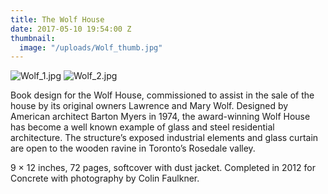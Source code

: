 ```yaml
---
title: The Wolf House
date: 2017-05-10 19:54:00 Z
thumbnail:
  image: "/uploads/Wolf_thumb.jpg"
---
```


![Wolf_1.jpg](/uploads/Wolf_1.jpg)
![Wolf_2.jpg](/uploads/Wolf_2.jpg)




Book design for the Wolf House, commissioned to assist in the sale of the house by its original owners Lawrence and Mary Wolf. Designed by American architect Barton Myers in 1974, the award-winning Wolf House has become a well known example of glass and steel residential architecture. The structure’s exposed industrial elements and glass curtain are open to the wooden ravine in Toronto’s Rosedale valley. 

9 × 12 inches,  72 pages, softcover with dust jacket. Completed in 2012 for Concrete with photography by Colin Faulkner.